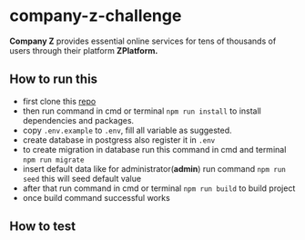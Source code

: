# company-z-challenge
**Company Z** provides essential online services for tens of thousands of users through their platform **ZPlatform.**
## How to run this
- first clone this [repo](https://github.com/fab-ryan/company-z-challenge/)
- then run command in cmd or terminal `npm run install` to install dependencies and packages.
- copy `.env.example` to `.env`, fill all variable as suggested.
- create database in postgress also register it in `.env`
- to create migration in database run this command in cmd and terminal `npm run migrate` 
- insert default data like for administrator(**admin**) run command `npm run seed` this will seed default value
- after that run command in cmd or terminal `npm run build` to build project
- once build command successful works 
## How to test
